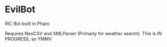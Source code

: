 # EvilBot
IRC Bot built in Pharo

Requires NeoCSV and XMLParser (Primarly for weather search).
This is IN PROGRESS, so YMMV
